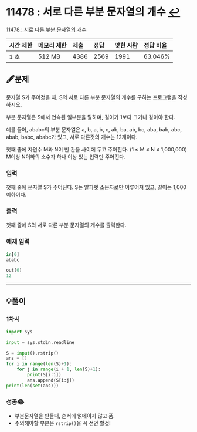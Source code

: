 # 11478 : 서로 다른 부분 문자열의 개수 [↩](../../acmicpc)

[11478 : 서로 다른 부분 문자열의 개수](https://www.acmicpc.net/problem/11478)

| 시간 제한 | 메모리 제한 | 제출 | 정답 | 맞힌 사람 | 정답 비율 |
| :-------- | :---------- | :--- | :--- | :-------- | :-------- |
| 1 초      | 512 MB      | 4386 | 2569 | 1991      | 63.046%   |

## 🖋️문제

문자열 S가 주어졌을 때, S의 서로 다른 부분 문자열의 개수를 구하는 프로그램을 작성하시오.

부분 문자열은 S에서 연속된 일부분을 말하며, 길이가 1보다 크거나 같아야 한다.

예를 들어, ababc의 부분 문자열은 a, b, a, b, c, ab, ba, ab, bc, aba, bab, abc, abab, babc, ababc가 있고, 서로 다른것의 개수는 12개이다.

첫째 줄에 자연수 M과 N이 빈 칸을 사이에 두고 주어진다. (1 ≤ M ≤ N ≤ 1,000,000) M이상 N이하의 소수가 하나 이상 있는 입력만 주어진다.

### 입력

첫째 줄에 문자열 S가 주어진다. S는 알파벳 소문자로만 이루어져 있고, 길이는 1,000 이하이다.

### 출력

첫째 줄에 S의 서로 다른 부분 문자열의 개수를 출력한다.

### 예제 입력

```python
in[0]
ababc

out[0]
12
```

---

## 💡풀이
### 1차시 
```python
import sys

input = sys.stdin.readline

S = input().rstrip()
ans = []
for i in range(len(S)+1):
    for j in range(i + 1, len(S)+1):
        print(S[i:j])
        ans.append(S[i:j])
print(len(set(ans)))
```

###  성공😂

* 부분문자열을 만들때, 순서에 얽메이지 않고 품.
* 주의해야할 부분은 `rstrip()`을 꼭 선언 할것!
